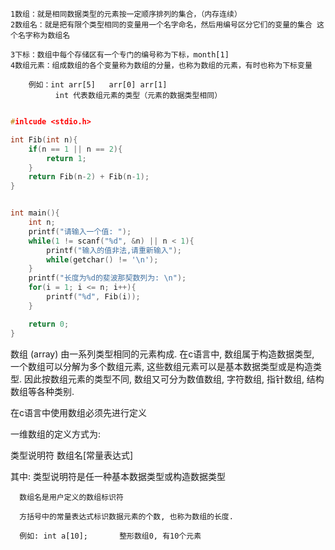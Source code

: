 	1数组：就是相同数据类型的元素按一定顺序排列的集合，（内存连续）
	2数组名：就是把有限个类型相同的变量用一个名字命名，然后用编号区分它们的变量的集合 这个名字称为数组名

	3下标：数组中每个存储区有一个专门的编号称为下标，month[1]
	4数组元素：组成数组的各个变量称为数组的分量，也称为数组的元素，有时也称为下标变量

		例如：int arr[5] 	arr[0] arr[1]
			  int 代表数组元素的类型（元素的数据类型相同）

	
	
```c

#inlcude <stdio.h>

int Fib(int n){
    if(n == 1 || n == 2){
        return 1;	
    }
    return Fib(n-2) + Fib(n-1);
}


int main(){
    int n;
    printf("请输入一个值: ");
    while(1 != scanf("%d", &n) || n < 1){
        printf("输入的值非法,请重新输入");	
        while(getchar() != '\n');
    }
    printf("长度为%d的斐波那契数列为: \n");
    for(i = 1; i <= n; i++){
    	printf("%d", Fib(i));
    }

    return 0;	
}

```

数组 (array) 由一系列类型相同的元素构成. 在c语言中, 数组属于构造数据类型, 一个数组可以分解为多个数组元素, 这些数组元素可以是基本数据类型或是构造类型. 因此按数组元素的类型不同, 数组又可分为数值数组, 字符数组, 指针数组, 结构数组等各种类别.

在c语言中使用数组必须先进行定义

一维数组的定义方式为:

类型说明符 数组名[常量表达式]

其中: 类型说明符是任一种基本数据类型或构造数据类型
    
      数组名是用户定义的数组标识符

      方括号中的常量表达式标识数据元素的个数, 也称为数组的长度.

      例如: int a[10];       整形数组0, 有10个元素
